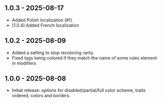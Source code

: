 ## 1.0.3 - 2025-08-17
- Added Polish localization (#1)
- [1.0.4] Added French localization

## 1.0.2 - 2025-08-09
- Added a setting to stop recoloring rarity
- Fixed tags being colored if they match the name of some rules element in modifiers

## 1.0.0 - 2025-08-08
- Initial release:  options for disabled/partial/full color scheme, traits ordered, colors and borders.
